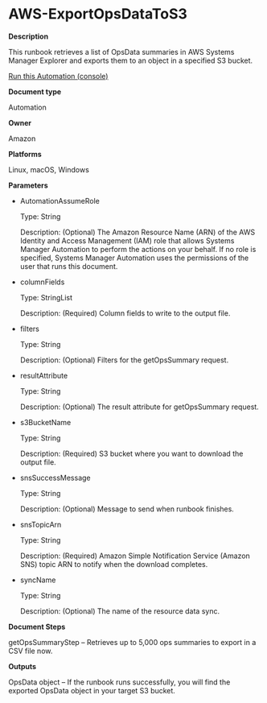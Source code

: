 # AWS\-ExportOpsDataToS3<a name="automation-aws-exportopsdatatos3"></a>

**Description**

This runbook retrieves a list of OpsData summaries in AWS Systems Manager Explorer and exports them to an object in a specified S3 bucket\.

[Run this Automation \(console\)](https://console.aws.amazon.com/systems-manager/automation/execute/AWS-ExportOpsDataToS3)

**Document type**

Automation

**Owner**

Amazon

**Platforms**

Linux, macOS, Windows

**Parameters**
+ AutomationAssumeRole

  Type: String

  Description: \(Optional\) The Amazon Resource Name \(ARN\) of the AWS Identity and Access Management \(IAM\) role that allows Systems Manager Automation to perform the actions on your behalf\. If no role is specified, Systems Manager Automation uses the permissions of the user that runs this document\.
+ columnFields

  Type: StringList

  Description: \(Required\) Column fields to write to the output file\.
+ filters

  Type: String

  Description: \(Optional\) Filters for the getOpsSummary request\.
+ resultAttribute

  Type: String

  Description: \(Optional\) The result attribute for getOpsSummary request\.
+ s3BucketName

  Type: String

  Description: \(Required\) S3 bucket where you want to download the output file\.
+ snsSuccessMessage

  Type: String

  Description: \(Optional\) Message to send when runbook finishes\.
+ snsTopicArn

  Type: String

  Description: \(Required\) Amazon Simple Notification Service \(Amazon SNS\) topic ARN to notify when the download completes\.
+ syncName

  Type: String

  Description: \(Optional\) The name of the resource data sync\.

**Document Steps**

getOpsSummaryStep – Retrieves up to 5,000 ops summaries to export in a CSV file now\.

**Outputs**

OpsData object – If the runbook runs successfully, you will find the exported OpsData object in your target S3 bucket\.